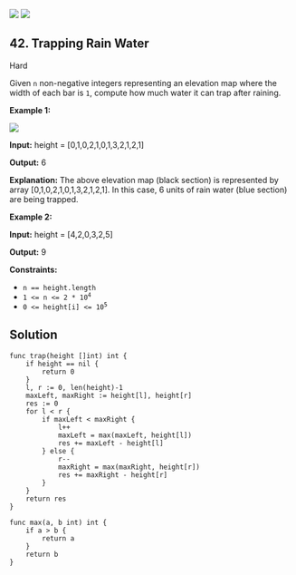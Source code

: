 [![](https://img.shields.io/github/stars/LeetCode-in-Go/LeetCode-in-Go?label=Stars&style=flat-square)](https://github.com/LeetCode-in-Go/LeetCode-in-Go)
[![](https://img.shields.io/github/forks/LeetCode-in-Go/LeetCode-in-Go?label=Fork%20me%20on%20GitHub%20&style=flat-square)](https://github.com/LeetCode-in-Go/LeetCode-in-Go/fork)

## 42\. Trapping Rain Water

Hard

Given `n` non-negative integers representing an elevation map where the width of each bar is `1`, compute how much water it can trap after raining.

**Example 1:**

![](https://assets.leetcode.com/uploads/2018/10/22/rainwatertrap.png)

**Input:** height = [0,1,0,2,1,0,1,3,2,1,2,1]

**Output:** 6

**Explanation:** The above elevation map (black section) is represented by array [0,1,0,2,1,0,1,3,2,1,2,1]. In this case, 6 units of rain water (blue section) are being trapped.

**Example 2:**

**Input:** height = [4,2,0,3,2,5]

**Output:** 9

**Constraints:**

*   `n == height.length`
*   <code>1 <= n <= 2 * 10<sup>4</sup></code>
*   <code>0 <= height[i] <= 10<sup>5</sup></code>

## Solution

```golang
func trap(height []int) int {
	if height == nil {
		return 0
	}
	l, r := 0, len(height)-1
	maxLeft, maxRight := height[l], height[r]
	res := 0
	for l < r {
		if maxLeft < maxRight {
			l++
			maxLeft = max(maxLeft, height[l])
			res += maxLeft - height[l]
		} else {
			r--
			maxRight = max(maxRight, height[r])
			res += maxRight - height[r]
		}
	}
	return res
}

func max(a, b int) int {
	if a > b {
		return a
	}
	return b
}
```